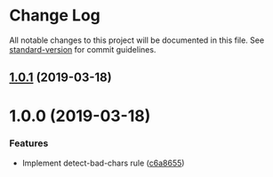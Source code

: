 # Change Log

All notable changes to this project will be documented in this file. See [standard-version](https://github.com/conventional-changelog/standard-version) for commit guidelines.

## [1.0.1](https://github.com/potato4d/textlint-rule-detect-bad-chars/compare/v1.0.0...v1.0.1) (2019-03-18)



# 1.0.0 (2019-03-18)


### Features

* Implement detect-bad-chars rule ([c6a8655](https://github.com/potato4d/textlint-rule-detect-bad-chars/commit/c6a8655))
